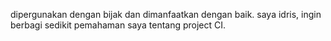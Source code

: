 dipergunakan dengan bijak dan dimanfaatkan dengan baik.
saya idris, ingin berbagi sedikit pemahaman saya tentang project CI.
